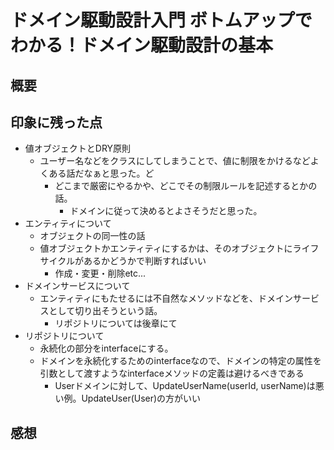 # ドメイン駆動設計入門 ボトムアップでわかる！ドメイン駆動設計の基本

## 概要


## 印象に残った点
* 値オブジェクトとDRY原則
    * ユーザー名などをクラスにしてしまうことで、値に制限をかけるなどよくある話だなぁと思った。ど
        * どこまで厳密にやるかや、どこでその制限ルールを記述するとかの話。
            * ドメインに従って決めるとよさそうだと思った。
* エンティティについて
    * オブジェクトの同一性の話
    * 値オブジェクトかエンティティにするかは、そのオブジェクトにライフサイクルがあるかどうかで判断すればいい
        * 作成・変更・削除etc...
* ドメインサービスについて
    * エンティティにもたせるには不自然なメソッドなどを、ドメインサービスとして切り出そうという話。
        * リポジトリについては後章にて
* リポジトリについて
    * 永続化の部分をinterfaceにする。
    * ドメインを永続化するためのinterfaceなので、ドメインの特定の属性を引数として渡すようなinterfaceメソッドの定義は避けるべきである
        * Userドメインに対して、UpdateUserName(userId, userName)は悪い例。UpdateUser(User)の方がいい




## 感想

